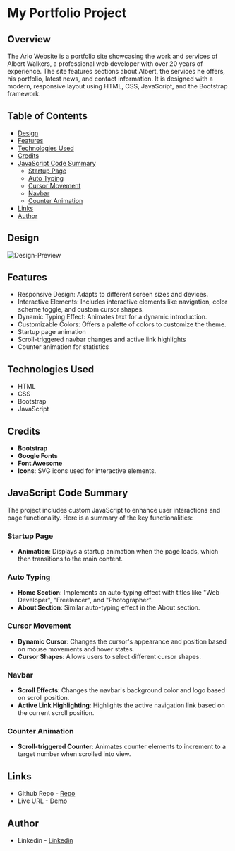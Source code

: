 # My Portfolio Project

## Overview

The Arlo Website is a portfolio site showcasing the work and services of Albert Walkers, a professional web developer with over 20 years of experience. The site features sections about Albert, the services he offers, his portfolio, latest news, and contact information. It is designed with a modern, responsive layout using HTML, CSS, JavaScript, and the Bootstrap framework.

## Table of Contents

- [Design](#design)
- [Features](#features)
- [Technologies Used](#technologies-used)
- [Credits](#credits)
- [JavaScript Code Summary](#javascript-code-summary)
  - [Startup Page](#startup-page)
  - [Auto Typing](#auto-typing)
  - [Cursor Movement](#cursor-movement)
  - [Navbar](#navbar)
  - [Counter Animation](#counter-animation)
- [Links](#links)
- [Author](#author)

## Design
![Design-Preview](./design/design-preivew.png)

## Features

- Responsive Design: Adapts to different screen sizes and devices.
- Interactive Elements: Includes interactive elements like navigation, color scheme toggle, and custom cursor shapes.
- Dynamic Typing Effect: Animates text for a dynamic introduction.
- Customizable Colors: Offers a palette of colors to customize the theme.
- Startup page animation
- Scroll-triggered navbar changes and active link highlights
- Counter animation for statistics

## Technologies Used

- HTML
- CSS
- Bootstrap
- JavaScript

## Credits

- **Bootstrap**
- **Google Fonts**
- **Font Awesome**
- **Icons**: SVG icons used for interactive elements.

## JavaScript Code Summary

The project includes custom JavaScript to enhance user interactions and page functionality. Here is a summary of the key functionalities:

### Startup Page

- **Animation**: Displays a startup animation when the page loads, which then transitions to the main content.

### Auto Typing

- **Home Section**: Implements an auto-typing effect with titles like "Web Developer", "Freelancer", and "Photographer".
- **About Section**: Similar auto-typing effect in the About section.

### Cursor Movement

- **Dynamic Cursor**: Changes the cursor's appearance and position based on mouse movements and hover states.
- **Cursor Shapes**: Allows users to select different cursor shapes.

### Navbar

- **Scroll Effects**: Changes the navbar's background color and logo based on scroll position.
- **Active Link Highlighting**: Highlights the active navigation link based on the current scroll position.

### Counter Animation

- **Scroll-triggered Counter**: Animates counter elements to increment to a target number when scrolled into view.


## Links

- Github Repo - [Repo](https://github.com/basemsameh/Arlo-Page.git)
- Live URL - [Demo](https://basemsameh.github.io/Arlo-Page/)

## Author

- Linkedin - [Linkedin](https://www.linkedin.com/in/basem-sameh-671b5b212/)